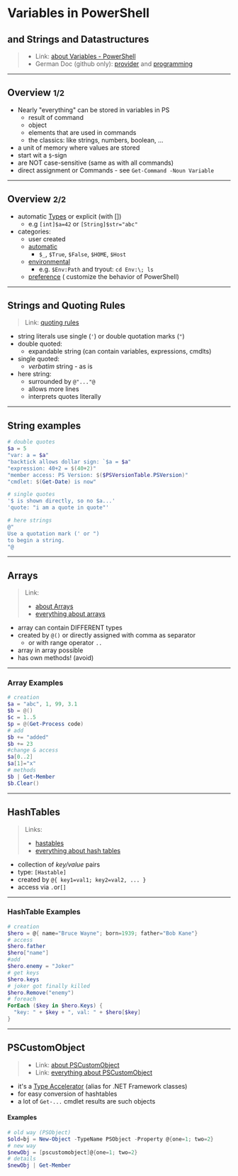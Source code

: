 # Variables in PowerShell

## and Strings and Datastructures

> - Link: [about Variables - PowerShell](https://learn.microsoft.com/en-us/powershell/module/microsoft.powershell.core/about/about_variables?view=powershell-7.2)
>  - German Doc (github only): [provider](../doc_ger/03-provider.md) and [programming](../doc_ger/05-programming.md)

---

## Overview <small>1/2</small>

- Nearly "everything" can be stored in variables in PS
  - result of command
  - object
  - elements that are used in commands
  - the classics: like strings, numbers, boolean, ...
- a unit of memory where values are stored
- start wit a `$`-sign
- are NOT case-sensitive (same as with all commands)
- direct assignment or Commands - see `Get-Command -Noun Variable`

---

## Overview <small>2/2</small>

- automatic [Types](https://learn.microsoft.com/en-us/powershell/scripting/lang-spec/chapter-04?view=powershell-7.3) or explicit (with [])
  - e.g `[int]$a=42` or `[String]$str="abc"`
- categories:
  - user created
  - [automatic](https://learn.microsoft.com/en-us/powershell/module/microsoft.powershell.core/about/about_automatic_variables?view=powershell-7.2) 
    - `$_`, `$True`, `$False`, `$HOME`, `$Host`
  - [environmental](https://learn.microsoft.com/en-us/powershell/module/microsoft.powershell.core/about/about_environment_variables?view=powershell-7.2)
    - e.g. `$Env:Path` and tryout: `cd Env:\; ls`
  - [preference](https://learn.microsoft.com/en-us/powershell/module/microsoft.powershell.core/about/about_preference_variables?view=powershell-7.2) ( customize the behavior of PowerShell)

---

## Strings and Quoting Rules

> Link: [quoting rules](https://learn.microsoft.com/en-us/powershell/module/microsoft.powershell.core/about/about_quoting_rules?view=powershell-7.2)

- string literals use single (`'`) or double quotation marks (`"`)
- double quoted:
  - expandable string (can contain variables, expressions, cmdlts)
- single quoted:
  - *verbatim* string - as is
- here string: 
  - surrounded by `@"..."@`
  - allows more lines
  - interprets quotes literally

---

## String examples

```powershell
# double quotes
$a = 5
"var: a = $a"
"backtick allows dollar sign: `$a = $a"
"expression: 40+2 = $(40+2)"
"member access: PS Version: $($PSVersionTable.PSVersion)"
"cmdlet: $(Get-Date) is now"

# single quotes
'$ is shown directly, so no $a...'
'quote: "i am a quote in quote"'

# here strings
@"
Use a quotation mark (' or ")
to begin a string.
"@
```

---

## Arrays

> Link:
>
> - [about Arrays](https://learn.microsoft.com/en-us/powershell/module/microsoft.powershell.core/about/about_arrays?view=powershell-7.3)
> - [everything about arrays](https://learn.microsoft.com/en-us/powershell/scripting/learn/deep-dives/everything-about-arrays?view=powershell-7.2)

- array can contain DIFFERENT types
- created by `@()` or directly assigned with comma as separator
  - or with range operator `..`
- array in array possible
- has own methods! (avoid)

---

### Array Examples

```powershell
# creation
$a = "abc", 1, 99, 3.1
$b = @()
$c = 1..5
$p = @(Get-Process code)
# add
$b += "added"
$b += 23
#change & access
$a[0..2]
$a[1]="x"
# methods
$b | Get-Member
$b.Clear()
```



---

## HashTables

> Links:
>  - [hastables](https://learn.microsoft.com/en-us/powershell/scripting/lang-spec/chapter-10?view=powershell-7.2)
>  - [everything about hash tables](https://learn.microsoft.com/en-us/powershell/scripting/learn/deep-dives/everything-about-hashtable?view=powershell-7.2)

- collection of *key/value* pairs
- type: `[Hastable]`
- created by `@{ key1=val1; key2=val2, ... }`
- access via `.`or`[]`

---

### HashTable Examples

```powershell
# creation
$hero = @{ name="Bruce Wayne"; born=1939; father="Bob Kane"}
# access
$hero.father
$hero["name"]
#add
$hero.enemy = "Joker"
# get keys
$hero.keys
# joker got finally killed
$hero.Remove("enemy")
# foreach
ForEach ($key in $hero.Keys) {
  "key: " + $key + ", val: " + $hero[$key]
}
```

---

## PSCustomObject

> - Link: [about PSCustomObject](https://learn.microsoft.com/en-us/powershell/module/microsoft.powershell.core/about/about_pscustomobject?view=powershell-7.3) 
> - Link: [everything about PSCustomObject](https://learn.microsoft.com/en-us/powershell/scripting/learn/deep-dives/everything-about-pscustomobject?view=powershell-7.2)

- it's a [Type Accelerator](https://learn.microsoft.com/en-us/powershell/module/microsoft.powershell.core/about/about_type_accelerators?view=powershell-7.3) (alias for .NET Framework classes)
- for easy conversion of hashtables
- a lot of `Get-...` cmdlet results are such objects

#### Examples

```powershell
# old way (PSObject)
$old=bj = New-Object -TypeName PSObject -Property @{one=1; two=2}
# new way
$newObj = [pscustomobject]@{one=1; two=2}
# details
$newObj | Get-Member
```
